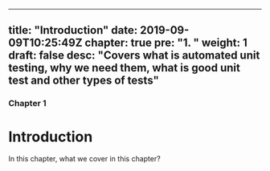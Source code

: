 
---
title: "Introduction"
date: 2019-09-09T10:25:49Z
chapter: true
pre: "<b>1. </b>"
weight: 1
draft: false
desc: "Covers what is automated unit testing, why we need them, what is good unit test and other types of tests"
---

### Chapter 1

# Introduction

In this chapter, what we cover in this chapter?
